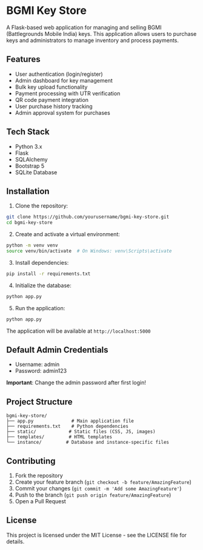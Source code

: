 # BGMI Key Store

A Flask-based web application for managing and selling BGMI (Battlegrounds Mobile India) keys. This application allows users to purchase keys and administrators to manage inventory and process payments.

## Features

- User authentication (login/register)
- Admin dashboard for key management
- Bulk key upload functionality
- Payment processing with UTR verification
- QR code payment integration
- User purchase history tracking
- Admin approval system for purchases

## Tech Stack

- Python 3.x
- Flask
- SQLAlchemy
- Bootstrap 5
- SQLite Database

## Installation

1. Clone the repository:
```bash
git clone https://github.com/yourusername/bgmi-key-store.git
cd bgmi-key-store
```

2. Create and activate a virtual environment:
```bash
python -m venv venv
source venv/bin/activate  # On Windows: venv\Scripts\activate
```

3. Install dependencies:
```bash
pip install -r requirements.txt
```

4. Initialize the database:
```bash
python app.py
```

5. Run the application:
```bash
python app.py
```

The application will be available at `http://localhost:5000`

## Default Admin Credentials

- Username: admin
- Password: admin123

**Important**: Change the admin password after first login!

## Project Structure

```
bgmi-key-store/
├── app.py              # Main application file
├── requirements.txt    # Python dependencies
├── static/            # Static files (CSS, JS, images)
├── templates/         # HTML templates
└── instance/         # Database and instance-specific files
```

## Contributing

1. Fork the repository
2. Create your feature branch (`git checkout -b feature/AmazingFeature`)
3. Commit your changes (`git commit -m 'Add some AmazingFeature'`)
4. Push to the branch (`git push origin feature/AmazingFeature`)
5. Open a Pull Request

## License

This project is licensed under the MIT License - see the LICENSE file for details. 